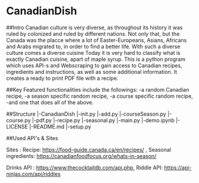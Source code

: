# CanadianDish

##Intro
Canadian culture is very diverse, as throughout its history it was ruled by colonized and ruled by different nations. Not only that, but the Canada was the placce where a lot of Easter-Europeans, Asians, Africans and Arabs migrated to, in order to find a better life. With such a diverse culture comes a diverse cuisine
Today it is very hard to classify what is exactly Canadian cuisine, apart of maple syrup.
This is a python program which uses API-s and Webscraping to gain access to Canadian recipes, ingredients and instructions, as well as some additional information. It creates a ready to print PDF file with a recipe.

##Key
Featured functionalities include the followings:
-a random Canadian recipe,
-a season specific random recipe,
-a course specific random recipe,
-and one that does all of the above.

##Structure |-CanadianDish |-init.py |-add.py |-courseSeason.py |-course.py |-pdf.py |-recipe.py |-seasonal.py |-main.py |-demo.ipynb |-LICENSE |-README.md |-setup.py

##Used API's & Sites

Sites : Recipe: https://food-guide.canada.ca/en/recipes/ , Seasonal ingredients: https://canadianfoodfocus.org/whats-in-season/

Drinks API : https://www.thecocktaildb.com/api.php, Riddle API: https://api-ninjas.com/api/riddles

